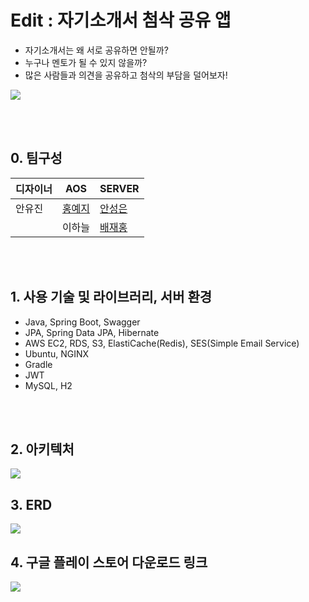 # Edit : 자기소개서 첨삭 공유 앱
- 자기소개서는 왜 서로 공유하면 안될까?
- 누구나 멘토가 될 수 있지 않을까?
- 많은 사람들과 의견을 공유하고 첨삭의 부담을 덜어보자!

![](https://images.velog.io/images/banjjoknim/post/4f660e46-5272-4ee2-8879-7fb6469ee861/image.png)

<br>
<br>

## 0. 팀구성

|디자이너|AOS|SERVER|
|------|---|---|
|안유진|[홍예지](https://github.com/yezji)|[안성은](https://github.com/ahnseongeun)|
| |이하늘|[배재홍](https://github.com/banjjoknim)|

<br>
<br>

## 1. 사용 기술 및 라이브러리, 서버 환경
- Java, Spring Boot, Swagger
- JPA, Spring Data JPA, Hibernate
- AWS EC2, RDS, S3, ElastiCache(Redis), SES(Simple Email Service)
- Ubuntu, NGINX
- Gradle
- JWT
- MySQL, H2

<br>
<br>

## 2. 아키텍처
![](https://images.velog.io/images/banjjoknim/post/fb9a558c-40b0-46e5-b160-e944baa871c5/Edit%20Architecture.png)

## 3. ERD
![](https://images.velog.io/images/banjjoknim/post/bdd5dbe2-2d19-448b-b418-daca015c6ed7/image.png)

## 4. 구글 플레이 스토어 다운로드 링크
[![](https://images.velog.io/images/banjjoknim/post/10af9b55-f277-4628-ac6c-e74aee5ca085/image.png)](https://play.google.com/store/apps/details?id=com.doublejj.edit)

